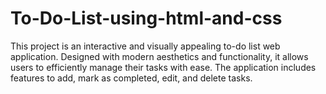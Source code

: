 # To-Do-List-using-html-and-css
This project is an interactive and visually appealing to-do list web application. Designed with modern aesthetics and functionality, it allows users to efficiently manage their tasks with ease. The application includes features to add, mark as completed, edit, and delete tasks.   
<!DOCTYPE html>
<html lang="en">
<head>
    <meta charset="UTF-8">
    <meta name="viewport" content="width=device-width, initial-scale=1.0">
    <title>Enhanced To-Do List</title>
    <style>
        @import url('https://fonts.googleapis.com/css2?family=Montserrat:wght@700&display=swap');
        @import url('https://fonts.googleapis.com/css2?family=Roboto:wght@400&display=swap');

        body {
            font-family: 'Arial', sans-serif;
            background: linear-gradient(135deg, #4A90E2 0%, #0033A0 100%);
            display: flex;
            justify-content: center;
            align-items: center;
            height: 100vh;
            margin: 0;
            color: #2c3e50;
        }
        .container {
            background-color: #ffffff;
            padding: 40px;
            border-radius: 15px;
            box-shadow: 0 10px 20px rgba(0, 0, 0, 0.2);
            width: 450px;
            max-width: 100%;
        }
        h2 {
            text-align: center;
            color: #2c3e50;
            margin-bottom: 30px;
            font-size: 28px;
            font-family: 'Montserrat', sans-serif;
            letter-spacing: 1px;
            border-bottom: 3px solid #1abc9c;
            padding-bottom: 10px;
        }
        .task-input {
            display: flex;
            margin-bottom: 25px;
        }
        .task-input input {
            flex: 1;
            padding: 15px;
            border: 1px solid #bdc3c7;
            border-radius: 8px 0 0 8px;
            font-size: 16px;
            color: #2c3e50;
            background-color: #ecf0f1;
        }
        .task-input button {
            padding: 15px;
            border: none;
            background-color: #1abc9c;
            color: white;
            border-radius: 0 8px 8px 0;
            cursor: pointer;
            font-size: 16px;
            transition: background-color 0.3s;
        }
        .task-input button:hover {
            background-color: #16a085;
        }
        .task-list {
            list-style-type: none;
            padding: 0;
        }
        .task-list li {
            display: flex;
            justify-content: space-between;
            align-items: center;
            padding: 15px;
            border: 1px solid #bdc3c7;
            border-radius: 8px;
            margin-bottom: 15px;
            background-color: #f9f9f9;
            transition: background-color 0.3s;
        }
        .task-list li:hover {
            background-color: #ecf0f1;
        }
        .task-list li.completed span {
            text-decoration: line-through;
            color: #7f8c8d;
        }
        .task-list button {
            border: none;
            background: none;
            cursor: pointer;
            color: #1abc9c;
            font-size: 14px;
            transition: color 0.3s;
        }
        .task-list button.edit {
            color: #f39c12;
        }
        .task-list button.delete {
            color: #e74c3c;
        }
        .task-list button.mark-completed {
            color: #3498db;
        }
        .task-list button:hover {
            color: #16a085;
        }
        .task-list button.edit:hover {
            color: #e67e22;
        }
        .task-list button.delete:hover {
            color: #c0392b;
        }
        .task-list button.mark-completed:hover {
            color: #2980b9;
        }
    </style>
</head>
<body>
    <div class="container">
        <h2>To-Do List</h2>
        <div class="task-input">
            <input type="text" id="taskInput" placeholder="Add a new task">
            <button onclick="addTask()">Add</button>
        </div>
        <ul id="taskList" class="task-list"></ul>
    </div>

    <script>
        const colors = ['#FFABAB', '#FFC3A0', '#D5AAFF', '#D0F4DE', '#FCE3E3'];
        const fonts = ['Roboto', 'Arial', 'Georgia', 'Courier New', 'Tahoma'];

        function getRandomElement(arr) {
            return arr[Math.floor(Math.random() * arr.length)];
        }

        function addTask() {
            const taskInput = document.getElementById('taskInput');
            const taskText = taskInput.value.trim();
            if (taskText === '') return;

            const taskList = document.getElementById('taskList');
            const taskItem = document.createElement('li');
            
            const taskSpan = document.createElement('span');
            taskSpan.textContent = taskText;
            taskSpan.style.color = getRandomElement(colors);
            taskSpan.style.fontFamily = getRandomElement(fonts);
            taskSpan.addEventListener('click', function() {
                taskItem.classList.toggle('completed');
            });

            const markCompletedButton = document.createElement('button');
            markCompletedButton.textContent = 'Mark as Completed';
            markCompletedButton.classList.add('mark-completed');
            markCompletedButton.addEventListener('click', function() {
                taskItem.classList.add('completed');
            });

            const editButton = document.createElement('button');
            editButton.textContent = 'Edit';
            editButton.classList.add('edit');
            editButton.addEventListener('click', function() {
                const newTaskText = prompt('Edit task', taskSpan.textContent);
                if (newTaskText !== null) {
                    taskSpan.textContent = newTaskText.trim();
                }
            });

            const deleteButton = document.createElement('button');
            deleteButton.textContent = 'Delete';
            deleteButton.classList.add('delete');
            deleteButton.addEventListener('click', function() {
                taskList.removeChild(taskItem);
            });

            taskItem.appendChild(taskSpan);
            taskItem.appendChild(markCompletedButton);
            taskItem.appendChild(editButton);
            taskItem.appendChild(deleteButton);
            taskList.appendChild(taskItem);

            taskInput.value = '';
        }
    </script>
</body>
</html>
